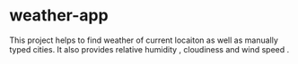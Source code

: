 # weather-app
This project helps to find weather of current locaiton as well as manually typed cities. It also provides   relative humidity , cloudiness and  wind speed .
